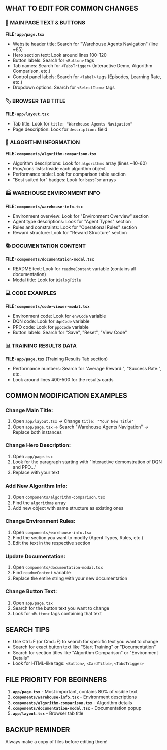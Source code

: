 
## WHAT TO EDIT FOR COMMON CHANGES

### 🎯 MAIN PAGE TEXT & BUTTONS
**FILE: `app/page.tsx`**
- Website header title: Search for "Warehouse Agents Navigation" (line ~85)
- Hero section text: Look around lines 100-120
- Button labels: Search for `<Button>` tags
- Tab names: Search for `<TabsTrigger>` (Interactive Demo, Algorithm Comparison, etc.)
- Control panel labels: Search for `<label>` tags (Episodes, Learning Rate, etc.)
- Dropdown options: Search for `<SelectItem>` tags

### 🏷️ BROWSER TAB TITLE
**FILE: `app/layout.tsx`**
- Tab title: Look for `title: "Warehouse Agents Navigation"`
- Page description: Look for `description:` field

### 🤖 ALGORITHM INFORMATION
**FILE: `components/algorithm-comparison.tsx`**
- Algorithm descriptions: Look for `algorithms` array (lines ~10-60)
- Pros/cons lists: Inside each algorithm object
- Performance table: Look for comparison table section
- "Best suited for" badges: Look for `bestFor` arrays

### 🏭 WAREHOUSE ENVIRONMENT INFO
**FILE: `components/warehouse-info.tsx`**
- Environment overview: Look for "Environment Overview" section
- Agent type descriptions: Look for "Agent Types" section  
- Rules and constraints: Look for "Operational Rules" section
- Reward structure: Look for "Reward Structure" section

### 📚 DOCUMENTATION CONTENT
**FILE: `components/documentation-modal.tsx`**
- README text: Look for `readmeContent` variable (contains all documentation)
- Modal title: Look for `DialogTitle`

### 💻 CODE EXAMPLES
**FILE: `components/code-viewer-modal.tsx`**
- Environment code: Look for `envCode` variable
- DQN code: Look for `dqnCode` variable  
- PPO code: Look for `ppoCode` variable
- Button labels: Search for "Save", "Reset", "View Code"

### 📊 TRAINING RESULTS DATA
**FILE: `app/page.tsx`** (Training Results Tab section)
- Performance numbers: Search for "Average Reward:", "Success Rate:", etc.
- Look around lines 400-500 for the results cards

## COMMON MODIFICATION EXAMPLES

### Change Main Title:
1. Open `app/layout.tsx` → Change `title: "Your New Title"`
2. Open `app/page.tsx` → Search "Warehouse Agents Navigation" → Replace both instances

### Change Hero Description:
1. Open `app/page.tsx`
2. Look for the paragraph starting with "Interactive demonstration of DQN and PPO..."
3. Replace with your text

### Add New Algorithm Info:
1. Open `components/algorithm-comparison.tsx`
2. Find the `algorithms` array
3. Add new object with same structure as existing ones

### Change Environment Rules:
1. Open `components/warehouse-info.tsx`
2. Find the section you want to modify (Agent Types, Rules, etc.)
3. Edit the text in the respective section

### Update Documentation:
1. Open `components/documentation-modal.tsx`
2. Find `readmeContent` variable
3. Replace the entire string with your new documentation

### Change Button Text:
1. Open `app/page.tsx`
2. Search for the button text you want to change
3. Look for `<Button>` tags containing that text

## SEARCH TIPS
- Use Ctrl+F (or Cmd+F) to search for specific text you want to change
- Search for exact button text like "Start Training" or "Documentation"
- Search for section titles like "Algorithm Comparison" or "Environment Details"
- Look for HTML-like tags: `<Button>`, `<CardTitle>`, `<TabsTrigger>`

## FILE PRIORITY FOR BEGINNERS
1. **`app/page.tsx`** - Most important, contains 80% of visible text
2. **`components/warehouse-info.tsx`** - Environment descriptions
3. **`components/algorithm-comparison.tsx`** - Algorithm details
4. **`components/documentation-modal.tsx`** - Documentation popup
5. **`app/layout.tsx`** - Browser tab title

## BACKUP REMINDER
Always make a copy of files before editing them!
